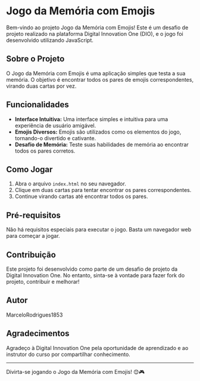 # Jogo da Memória com Emojis

Bem-vindo ao projeto Jogo da Memória com Emojis! Este é um desafio de projeto realizado na plataforma Digital Innovation One (DIO), e o jogo foi desenvolvido utilizando JavaScript.

## Sobre o Projeto

O Jogo da Memória com Emojis é uma aplicação simples que testa a sua memória. O objetivo é encontrar todos os pares de emojis correspondentes, virando duas cartas por vez.

## Funcionalidades

- **Interface Intuitiva:** Uma interface simples e intuitiva para uma experiência de usuário amigável.
- **Emojis Diversos:** Emojis são utilizados como os elementos do jogo, tornando-o divertido e cativante.
- **Desafio de Memória:** Teste suas habilidades de memória ao encontrar todos os pares corretos.

## Como Jogar

1. Abra o arquivo `index.html` no seu navegador.
2. Clique em duas cartas para tentar encontrar os pares correspondentes.
3. Continue virando cartas até encontrar todos os pares.

## Pré-requisitos

Não há requisitos especiais para executar o jogo. Basta um navegador web para começar a jogar.

## Contribuição

Este projeto foi desenvolvido como parte de um desafio de projeto da Digital Innovation One. No entanto, sinta-se à vontade para fazer fork do projeto, contribuir e melhorar!

## Autor

MarceloRodrigues1853

## Agradecimentos

Agradeço à Digital Innovation One pela oportunidade de aprendizado e ao instrutor do curso por compartilhar conhecimento.

---

Divirta-se jogando o Jogo da Memória com Emojis! 😊🎮
